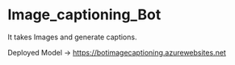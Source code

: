# Image_captioning_Bot
It takes Images and generate captions.


Deployed Model -> https://botimagecaptioning.azurewebsites.net
